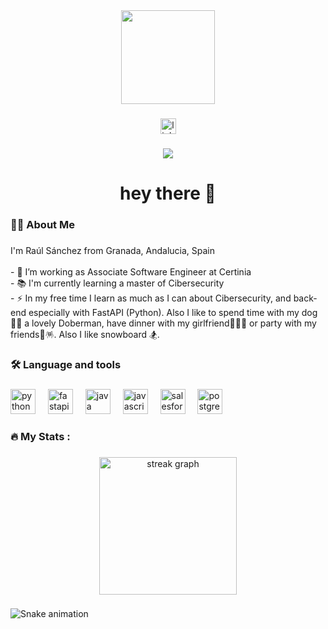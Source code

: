 <div align="center">
  <img height="150" src="https://drive.google.com/file/d/119WDhE-lQ0U6tQG-R_ooV-E79pKTQQVm/view?usp=sharing"  />
</div>

###

<div align="center">
  <a href="https://www.linkedin.com/in/ra%C3%BAl-s%C3%A1nchez-0a290b236/" target="_blank">
    <img src="https://img.shields.io/static/v1?message=LinkedIn&logo=linkedin&label=&color=0077B5&logoColor=white&labelColor=&style=for-the-badge" height="25" alt="linkedin logo"  />
  </a>
</div>

###

<div align="center">
  <img src="https://visitor-badge.laobi.icu/badge?page_id=rauulssanchezz.rauulssanchezz&"  />
</div>

###

<h1 align="center">hey there 👋</h1>

###

<h3 align="left">👩‍💻  About Me</h3>

###

<p align="left">I'm Raúl Sánchez from Granada, Andalucia, Spain<br><br>- 🔭 I’m working as Associate Software Engineer at Certinia<br>- 📚 I'm currently learning a master of Cibersecurity<br>- ⚡ In my free time I learn as much as I can about Cibersecurity, and back-end especially with FastAPI (Python). Also I like to spend time with my dog 🐕‍🦺 a lovely Doberman, have dinner with my girlfriend🧑‍🤝‍🧑 or party with my friends🎉🪅. Also I like snowboard 🏂.</p>

###

<h3 align="left">🛠 Language and tools</h3>

###

<div align="left">
  <img src="https://cdn.jsdelivr.net/gh/devicons/devicon/icons/python/python-original.svg" height="40" alt="python logo"  />
  <img width="12" />
  <img src="https://cdn.jsdelivr.net/gh/devicons/devicon/icons/fastapi/fastapi-original.svg" height="40" alt="fastapi logo"  />
  <img width="12" />
  <img src="https://cdn.jsdelivr.net/gh/devicons/devicon/icons/java/java-original.svg" height="40" alt="java logo"  />
  <img width="12" />
  <img src="https://cdn.jsdelivr.net/gh/devicons/devicon/icons/javascript/javascript-original.svg" height="40" alt="javascript logo"  />
  <img width="12" />
  <img src="https://cdn.jsdelivr.net/gh/devicons/devicon/icons/salesforce/salesforce-original.svg" height="40" alt="salesforce logo"  />
  <img width="12" />
  <img src="https://cdn.jsdelivr.net/gh/devicons/devicon/icons/postgresql/postgresql-original.svg" height="40" alt="postgresql logo"  />
</div>

###

<h3 align="left">🔥   My Stats :</h3>

###

<div align="center">
  <img src="https://streak-stats.demolab.com?user=rauulssanchezz&locale=en&mode=daily&theme=dark&hide_border=false&border_radius=5&order=3" height="220" alt="streak graph"  />
</div>

###

<img src="https://raw.githubusercontent.com/rauulssanchezz/rauulssanchezz/output/snake.svg" alt="Snake animation" />

###
